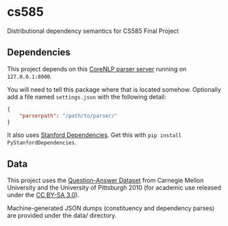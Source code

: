 # cs585
Distributional dependency semantics for CS585 Final Project

## Dependencies 

This project depends on this [CoreNLP parser server](https://github.com/dasmith/stanford-corenlp-python) running on `127.0.0.1:8000`.

You will need to tell this package where that is located somehow.
Optionally add a file named `settings.json` with the following detail:

```json
{
	"parserpath": "/path/to/parser/"
}
```

It also uses [Stanford Dependencies](https://github.com/dmcc/PyStanfordDependencies).
Get this with `pip install PyStanfordDependencies`.

## Data

This project uses the [Question-Answer Dataset](http://www.cs.cmu.edu/~ark/QA-data/) from Carnegie Mellon University and the University of Pittsburgh 2010 (for academic use released under the [CC BY-SA 3.0](http://creativecommons.org/licenses/by-sa/3.0/)).

Machine-generated JSON dumps (constituency and dependency parses) are provided under the data/ directory.
